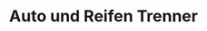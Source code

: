---
title: "Auto und Reifen Trenner"
url: /tirschenreuth/auto-und-reifen-trenner/
shop: Autohaus
---